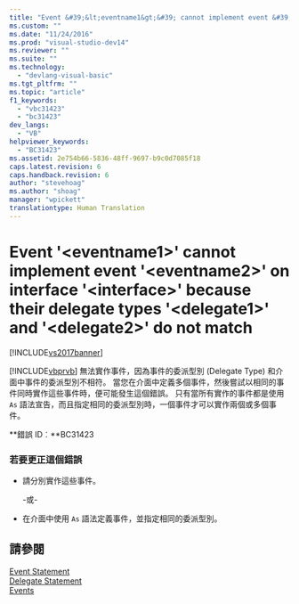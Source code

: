 ```yaml
---
title: "Event &#39;&lt;eventname1&gt;&#39; cannot implement event &#39;&lt;eventname2&gt;&#39; on interface &#39;&lt;interface&gt;&#39; because their delegate types &#39;&lt;delegate1&gt;&#39; and &#39;&lt;delegate2&gt;&#39; do not match | Microsoft Docs"
ms.custom: ""
ms.date: "11/24/2016"
ms.prod: "visual-studio-dev14"
ms.reviewer: ""
ms.suite: ""
ms.technology: 
  - "devlang-visual-basic"
ms.tgt_pltfrm: ""
ms.topic: "article"
f1_keywords: 
  - "vbc31423"
  - "bc31423"
dev_langs: 
  - "VB"
helpviewer_keywords: 
  - "BC31423"
ms.assetid: 2e754b66-5836-48ff-9697-b9c0d7085f18
caps.latest.revision: 6
caps.handback.revision: 6
author: "stevehoag"
ms.author: "shoag"
manager: "wpickett"
translationtype: Human Translation
---
```

# Event &#39;&lt;eventname1&gt;&#39; cannot implement event &#39;&lt;eventname2&gt;&#39; on interface &#39;&lt;interface&gt;&#39; because their delegate types &#39;&lt;delegate1&gt;&#39; and &#39;&lt;delegate2&gt;&#39; do not match
[!INCLUDE[vs2017banner](../../../csharp/includes/vs2017banner.md)]

[!INCLUDE[vbprvb](../../../csharp/programming-guide/concepts/linq/includes/vbprvb_md.md)] 無法實作事件，因為事件的委派型別 \(Delegate Type\) 和介面中事件的委派型別不相符。  當您在介面中定義多個事件，然後嘗試以相同的事件同時實作這些事件時，便可能發生這個錯誤。  只有當所有實作的事件都是使用 `As` 語法宣告，而且指定相同的委派型別時，一個事件才可以實作兩個或多個事件。  
  
 **錯誤 ID︰**BC31423  
  
### 若要更正這個錯誤  
  
-   請分別實作這些事件。  
  
     \-或\-  
  
-   在介面中使用 `As` 語法定義事件，並指定相同的委派型別。  
  
## 請參閱  
 [Event Statement](../../../visual-basic/language-reference/statements/event-statement.md)   
 [Delegate Statement](../../../visual-basic/language-reference/statements/delegate-statement.md)   
 [Events](../../../visual-basic/programming-guide/language-features/events/events.md)